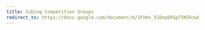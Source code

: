 ```yaml
---
title: Cubing Competition Groups
redirect_to: https://docs.google.com/document/d/1FnHv_51DnpDH1pT5K5kzwhR7-isDsgTaRqJZzYuc0G4/edit
---
```

